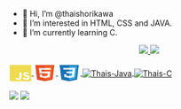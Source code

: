 - 👋 Hi, I’m @thaishorikawa
- 👀 I’m interested in HTML, CSS and JAVA.
- 🌱 I’m currently learning C.

<div align="center">
  <a href="https://github.com/thaishorikawa">
  <img height="180em" src="https://github-readme-stats.vercel.app/api?username=thaishorikawa&show_icons=true&theme=dark&include_all_commits=true&count_private=true"/>
  <img height="180em" src="https://github-readme-stats.vercel.app/api/top-langs/?username=thaishorikawa&layout=compact&langs_count=7&theme=dark"/>
</div>
<div style="display: inline_block"><br>
  <img align="center" alt="Thais-JS" height="30" width="40" src="https://raw.githubusercontent.com/devicons/devicon/master/icons/javascript/javascript-plain.svg">
  <img align="center" alt="Thais-HTML" height="30" width="40" src="https://raw.githubusercontent.com/devicons/devicon/master/icons/html5/html5-original.svg">
  <img align="center" alt="Thais-CSS" height="30" width="40" src="https://raw.githubusercontent.com/devicons/devicon/master/icons/css3/css3-original.svg">
  <img align="center" alt="Thais-Java" height="30" width="40"src="https://cdn.jsdelivr.net/gh/devicons/devicon/icons/java/java-original.svg" />      
  <img align="center" alt="Thais-C" height="30" width="40" src="https://cdn.jsdelivr.net/gh/devicons/devicon/icons/c/c-original.svg" />
<br><br>
<div>  
  <a href = "mailto:thaishorikawa@hotmail.com"><img src="https://img.shields.io/badge/Microsoft_Outlook-0078D4?style=for-the-badge&logo=microsoft-outlook&logoColor=white" target="_blank"></a>
  <a href="https://www.linkedin.com/in/thaishorikawagomes/" target="_blank"><img src="https://img.shields.io/badge/-LinkedIn-%230077B5?style=for-the-badge&logo=linkedin&logoColor=white" target="_blank"></a>  
</div>

##


<!---
thaishorikawa/thaishorikawa is a ✨ special ✨ repository because its `README.md` (this file) appears on your GitHub profile.
You can click the Preview link to take a look at your changes.
--->
